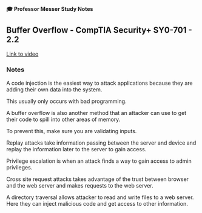 #### 🎓 Professor Messer Study Notes

## Buffer Overflow - CompTIA Security+ SY0-701 - 2.2

[Link to video](https://youtu.be/yRSqIGjeb7s?si=E2A4iOMb8roRpMv-)

### Notes

A code injection is the easiest way to attack applications because they are adding their own data into the system.

This usually only occurs with bad programming.

A buffer overflow is also another method that an attacker can use to get their code to spill into other areas of memory.

To prevent this, make sure you are validating inputs.

Replay attacks take information passing between the server and device and replay the information later to the server to gain access. 

Privilege escalation is when an attack finds a way to gain access to admin privileges. 

Cross site request attacks takes advantage of the trust between browser and the web server and makes requests to the web server. 

A directory traversal allows attacker to read and write files to a web server. Here they can inject malicious code and get access to other information. 
